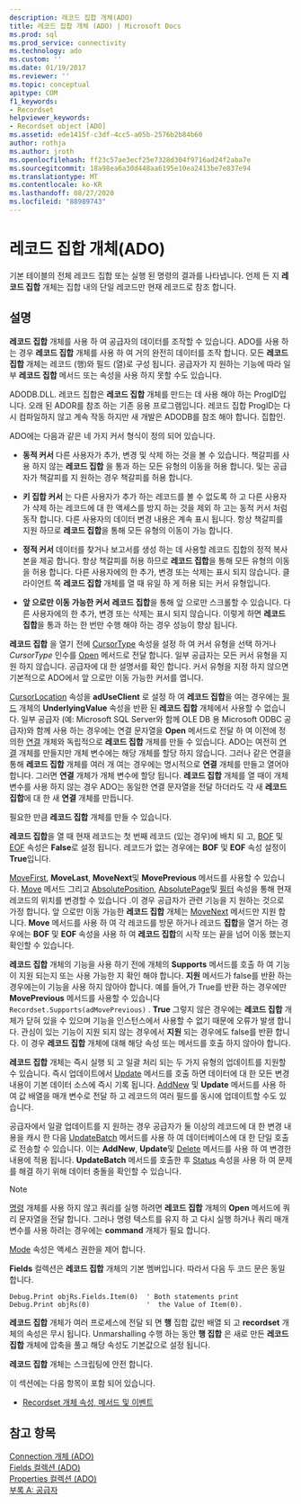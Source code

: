 ```yaml
---
description: 레코드 집합 개체(ADO)
title: 레코드 집합 개체 (ADO) | Microsoft Docs
ms.prod: sql
ms.prod_service: connectivity
ms.technology: ado
ms.custom: ''
ms.date: 01/19/2017
ms.reviewer: ''
ms.topic: conceptual
apitype: COM
f1_keywords:
- Recordset
helpviewer_keywords:
- Recordset object [ADO]
ms.assetid: ede1415f-c3df-4cc5-a05b-2576b2b84b60
author: rothja
ms.author: jroth
ms.openlocfilehash: ff23c57ae3ecf25e7328d304f9716ad24f2aba7e
ms.sourcegitcommit: 18a98ea6a30d448aa6195e10ea2413be7e837e94
ms.translationtype: MT
ms.contentlocale: ko-KR
ms.lasthandoff: 08/27/2020
ms.locfileid: "88989743"
---
```

# <a name="recordset-object-ado"></a>레코드 집합 개체(ADO)
기본 테이블의 전체 레코드 집합 또는 실행 된 명령의 결과를 나타냅니다. 언제 든 지 **레코드 집합** 개체는 집합 내의 단일 레코드만 현재 레코드로 참조 합니다.  
  
## <a name="remarks"></a>설명  
 **레코드 집합** 개체를 사용 하 여 공급자의 데이터를 조작할 수 있습니다. ADO를 사용 하는 경우 **레코드 집합** 개체를 사용 하 여 거의 완전히 데이터를 조작 합니다. 모든 **레코드 집합** 개체는 레코드 (행)와 필드 (열)로 구성 됩니다. 공급자가 지 원하는 기능에 따라 일부 **레코드 집합** 메서드 또는 속성을 사용 하지 못할 수도 있습니다.  
  
 ADODB.DLL. 레코드 집합은 **레코드 집합** 개체를 만드는 데 사용 해야 하는 ProgID입니다. 오래 된 ADOR를 참조 하는 기존 응용 프로그램입니다. 레코드 집합 ProgID는 다시 컴파일하지 않고 계속 작동 하지만 새 개발은 ADODB를 참조 해야 합니다. 집합인.  
  
 ADO에는 다음과 같은 네 가지 커서 형식이 정의 되어 있습니다.  
  
-   **동적 커서** 다른 사용자가 추가, 변경 및 삭제 하는 것을 볼 수 있습니다. 책갈피를 사용 하지 않는 **레코드 집합** 을 통과 하는 모든 유형의 이동을 허용 합니다. 및는 공급자가 책갈피를 지 원하는 경우 책갈피를 허용 합니다.  
  
-   **키 집합 커서** 는 다른 사용자가 추가 하는 레코드를 볼 수 없도록 하 고 다른 사용자가 삭제 하는 레코드에 대 한 액세스를 방지 하는 것을 제외 하 고는 동적 커서 처럼 동작 합니다. 다른 사용자의 데이터 변경 내용은 계속 표시 됩니다. 항상 책갈피를 지원 하므로 **레코드 집합**을 통해 모든 유형의 이동이 가능 합니다.  
  
-   **정적 커서** 데이터를 찾거나 보고서를 생성 하는 데 사용할 레코드 집합의 정적 복사본을 제공 합니다. 항상 책갈피를 허용 하므로 **레코드 집합**을 통해 모든 유형의 이동을 허용 합니다. 다른 사용자에의 한 추가, 변경 또는 삭제는 표시 되지 않습니다. 클라이언트 쪽 **레코드 집합** 개체를 열 때 유일 하 게 허용 되는 커서 유형입니다.  
  
-   **앞 으로만 이동 가능한 커서** **레코드 집합**을 통해 앞 으로만 스크롤할 수 있습니다. 다른 사용자에의 한 추가, 변경 또는 삭제는 표시 되지 않습니다. 이렇게 하면 **레코드 집합**을 통과 하는 한 번만 수행 해야 하는 경우 성능이 향상 됩니다.  
  
 **레코드 집합** 을 열기 전에 [CursorType](./cursortype-property-ado.md) 속성을 설정 하 여 커서 유형을 선택 하거나 *CursorType* 인수를 [Open](./open-method-ado-recordset.md) 메서드로 전달 합니다. 일부 공급자는 모든 커서 유형을 지원 하지 않습니다. 공급자에 대 한 설명서를 확인 합니다. 커서 유형을 지정 하지 않으면 기본적으로 ADO에서 앞 으로만 이동 가능한 커서를 엽니다.  
  
 [CursorLocation](./cursorlocation-property-ado.md) 속성을 **adUseClient** 로 설정 하 여 **레코드 집합**을 여는 경우에는 [필드](./field-object.md) 개체의 **UnderlyingValue** 속성을 반환 된 **레코드 집합** 개체에서 사용할 수 없습니다. 일부 공급자 (예: Microsoft SQL Server와 함께 OLE DB 용 Microsoft ODBC 공급자)와 함께 사용 하는 경우에는 연결 문자열을 **Open** 메서드로 전달 하 여 이전에 정의한 [연결](./connection-object-ado.md) 개체와 독립적으로 **레코드 집합** 개체를 만들 수 있습니다. ADO는 여전히 [연결](./connection-object-ado.md) 개체를 만들지만 개체 변수에는 해당 개체를 할당 하지 않습니다. 그러나 같은 연결을 통해 **레코드 집합** 개체를 여러 개 여는 경우에는 명시적으로 **연결** 개체를 만들고 열어야 합니다. 그러면 **연결** 개체가 개체 변수에 할당 됩니다. **레코드 집합** 개체를 열 때이 개체 변수를 사용 하지 않는 경우 ADO는 동일한 연결 문자열을 전달 하더라도 각 새 **레코드 집합**에 대 한 새 **연결** 개체를 만듭니다.  
  
 필요한 만큼 **레코드 집합** 개체를 만들 수 있습니다.  
  
 **레코드 집합**을 열 때 현재 레코드는 첫 번째 레코드 (있는 경우)에 배치 되 고, [BOF](./bof-eof-properties-ado.md) 및 [EOF](./bof-eof-properties-ado.md) 속성은 **False**로 설정 됩니다. 레코드가 없는 경우에는 **BOF** 및 **EOF** 속성 설정이 **True**입니다.  
  
 [MoveFirst](./movefirst-movelast-movenext-and-moveprevious-methods-ado.md), **MoveLast**, **MoveNext**및 **MovePrevious** 메서드를 사용할 수 있습니다. [Move](./move-method-ado.md) 메서드 그리고 [AbsolutePosition](./absoluteposition-property-ado.md), [AbsolutePage](./absolutepage-property-ado.md)및 [필터](./filter-property.md) 속성을 통해 현재 레코드의 위치를 변경할 수 있습니다 .이 경우 공급자가 관련 기능을 지 원하는 것으로 가정 합니다. 앞 으로만 이동 가능한 **레코드 집합** 개체는 [MoveNext](./movefirst-movelast-movenext-and-moveprevious-methods-ado.md) 메서드만 지원 합니다. **Move** 메서드를 사용 하 여 각 레코드를 방문 하거나 레코드 **집합**을 열거 하는 경우에는 **BOF** 및 **EOF** 속성을 사용 하 여 **레코드 집합**의 시작 또는 끝을 넘어 이동 했는지 확인할 수 있습니다.  
  
 **레코드 집합** 개체의 기능을 사용 하기 전에 개체의 **Supports** 메서드를 호출 하 여 기능이 지원 되는지 또는 사용 가능한 지 확인 해야 합니다. **지원** 메서드가 false를 반환 하는 경우에는이 기능을 사용 하지 않아야 합니다. 예를 들어,가 True를 반환 하는 경우에만 **MovePrevious** 메서드를 사용할 수 있습니다 `Recordset.Supports(adMovePrevious)` . **True** 그렇지 않은 경우에는 **레코드 집합** 개체가 닫혀 있을 수 있으며 기능을 인스턴스에서 사용할 수 없기 때문에 오류가 발생 합니다. 관심이 있는 기능이 지원 되지 않는 경우에서 **지원** 되는 경우에도 false를 반환 합니다. 이 경우 **레코드 집합** 개체에 대해 해당 속성 또는 메서드를 호출 하지 않아야 합니다.  
  
 **레코드 집합** 개체는 즉시 실행 되 고 일괄 처리 되는 두 가지 유형의 업데이트를 지원할 수 있습니다. 즉시 업데이트에서 [Update](./update-method.md) 메서드를 호출 하면 데이터에 대 한 모든 변경 내용이 기본 데이터 소스에 즉시 기록 됩니다. [AddNew](./addnew-method-ado.md) 및 **Update** 메서드를 사용 하 여 값 배열을 매개 변수로 전달 하 고 레코드의 여러 필드를 동시에 업데이트할 수도 있습니다.  
  
 공급자에서 일괄 업데이트를 지 원하는 경우 공급자가 둘 이상의 레코드에 대 한 변경 내용을 캐시 한 다음 [UpdateBatch](./updatebatch-method.md) 메서드를 사용 하 여 데이터베이스에 대 한 단일 호출로 전송할 수 있습니다. 이는 **AddNew**, **Update**및 [Delete](./delete-method-ado-recordset.md) 메서드를 사용 하 여 변경한 내용에 적용 됩니다. **UpdateBatch** 메서드를 호출한 후 [Status](./status-property-ado-recordset.md) 속성을 사용 하 여 문제를 해결 하기 위해 데이터 충돌을 확인할 수 있습니다.  
  
> [!NOTE]
>  [명령](./command-object-ado.md) 개체를 사용 하지 않고 쿼리를 실행 하려면 **레코드 집합** 개체의 **Open** 메서드에 쿼리 문자열을 전달 합니다. 그러나 명령 텍스트를 유지 하 고 다시 실행 하거나 쿼리 매개 변수를 사용 하려는 경우에는 **command** 개체가 필요 합니다.  
  
 [Mode](./mode-property-ado.md) 속성은 액세스 권한을 제어 합니다.  
  
 **Fields** 컬렉션은 **레코드 집합** 개체의 기본 멤버입니다. 따라서 다음 두 코드 문은 동일 합니다.  
  
```  
Debug.Print objRs.Fields.Item(0)  ' Both statements print   
Debug.Print objRs(0)              '  the Value of Item(0).  
```  
  
 **레코드 집합** 개체가 여러 프로세스에 전달 되 면 **행** 집합 값만 배열 되 고 **recordset** 개체의 속성은 무시 됩니다. Unmarshalling 수행 하는 동안 **행 집합** 은 새로 만든 **레코드 집합** 개체에 압축을 풀고 해당 속성도 기본값으로 설정 됩니다.  
  
 **레코드 집합** 개체는 스크립팅에 안전 합니다.  
  
 이 섹션에는 다음 항목이 포함 되어 있습니다.  
  
-   [Recordset 개체 속성, 메서드 및 이벤트](./recordset-object-properties-methods-and-events.md)  
  
## <a name="see-also"></a>참고 항목  
 [Connection 개체 (ADO)](./connection-object-ado.md)   
 [Fields 컬렉션 (ADO)](./fields-collection-ado.md)   
 [Properties 컬렉션 (ADO)](./properties-collection-ado.md)   
 [부록 A: 공급자](../../guide/appendixes/appendix-a-providers.md)